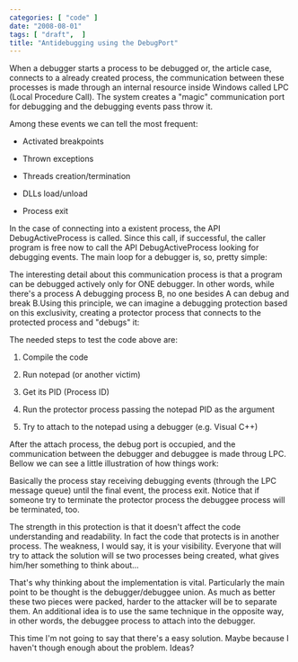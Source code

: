 ```yaml
---
categories: [ "code" ]
date: "2008-08-01"
tags: [ "draft",  ]
title: "Antidebugging using the DebugPort"
---
```

When a debugger starts a process to be debugged or, the article case, connects to a already created process, the communication between these processes is made through an internal resource inside Windows called LPC (Local Procedure Call). The system creates a "magic" communication port for debugging and the debugging events pass throw it.

Among these events we can tell the most frequent:

  * Activated breakpoints

  * Thrown exceptions

  * Threads creation/termination

  * DLLs load/unload

  * Process exit

In the case of connecting into a existent process, the API DebugActiveProcess is called. Since this call, if successful, the caller program is free now to call the API DebugActiveProcess looking for debugging events. The main loop for a debugger is, so, pretty simple:


The interesting detail about this communication process is that a program can be debugged actively only for ONE debugger. In other words, while there's a process A debugging process B, no one besides A can debug and break B.Using this principle, we can imagine a debugging protection based on this exclusivity, creating a protector process that connects to the protected process and "debugs" it:


The needed steps to test the code above are:

  1. Compile the code

  2. Run notepad (or another victim)

  3. Get its PID (Process ID)

  4. Run the protector process passing the notepad PID as the argument

  5. Try to attach to the notepad using a debugger (e.g. Visual C++)

After the attach process, the debug port is occupied, and the communication between the debugger and debuggee is made throug LPC. Bellow we can see a little illustration of how things work:

Basically the process stay receiving debugging events (through the LPC message queue) until the final event, the process exit. Notice that if someone try to terminate the protector process the debuggee process will be terminated, too.

The strength in this protection is that it doesn't affect the code understanding and readability. In fact the code that protects is in another process. The weakness, I would say, it is your visibility. Everyone that will try to attack the solution will se two processes being created, what gives him/her something to think about...

That's why thinking about the implementation is vital. Particularly the main point to be thought is the debugger/debuggee union. As much as better these two pieces were packed, harder to the attacker will be to separate them. An additional idea is to use the same technique in the opposite way, in other words, the debuggee process to attach into the debugger.

This time I'm not going to say that there's a easy solution. Maybe because I haven't though enough about the problem. Ideas?
